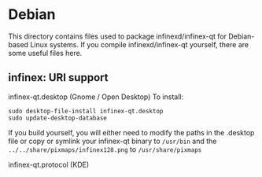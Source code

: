 
Debian
====================
This directory contains files used to package infinexd/infinex-qt
for Debian-based Linux systems. If you compile infinexd/infinex-qt yourself, there are some useful files here.

## infinex: URI support ##


infinex-qt.desktop  (Gnome / Open Desktop)
To install:

	sudo desktop-file-install infinex-qt.desktop
	sudo update-desktop-database

If you build yourself, you will either need to modify the paths in
the .desktop file or copy or symlink your infinex-qt binary to `/usr/bin`
and the `../../share/pixmaps/infinex128.png` to `/usr/share/pixmaps`

infinex-qt.protocol (KDE)

